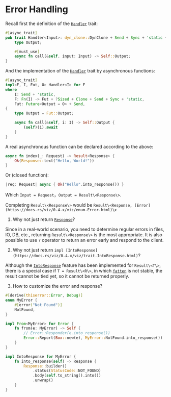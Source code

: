 # Error Handling

Recall first the definition of the [`Handler`] trait:

```rust
#[async_trait]
pub trait Handler<Input>: dyn_clone::DynClone + Send + Sync + 'static {
    type Output;

    #[must_use]
    async fn call(&self, input: Input) -> Self::Output;
}
```

And the implementation of the [`Handler`] trait by asynchronous functions:

```rust
#[async_trait]
impl<F, I, Fut, O> Handler<I> for F
where
    I: Send + 'static,
    F: Fn(I) -> Fut + ?Sized + Clone + Send + Sync + 'static,
    Fut: Future<Output = O> + Send,
{
    type Output = Fut::Output;

    async fn call(&self, i: I) -> Self::Output {
        (self)(i).await
    }
}
```

A real asynchronous function can be declared according to the above:

```rust
async fn index(_: Request) -> Result<Response> {
    Ok(Response::text("Hello, World!"))
}
```

Or (closed function):

```rust
|req: Request| async { Ok("Hello".into_response()) }
```

Which `Input = Request`，`Output = Result\<Response\>`.

Completing `Result\<Response\>` would be
`Result\<Response, [Error](https://docs.rs/viz/0.4.x/viz/enum.Error.html)\>`

1. Why not just return [`Response`]?

Since in a real-world scenario, you need to determine regular errors in files,
IO, DB, etc., returning `Result\<Response\>` is the most appropriate. It is also
possible to use `?` operator to return an error early and respond to the client.

2. Why not just return
   `impl [IntoResponse](https://docs.rs/viz/0.4.x/viz/trait.IntoResponse.html)`?

Although the [`IntoResponse`] feature has been implemented for `Result\<T\>`,
there is a special case if `T = Result\<R\>`, in which [`fatten`] is not stable,
the result cannot be tied yet, so it cannot be returned properly.

3. How to customize the error and response?

```rust
#[derive(thiserror::Error, Debug)]
enum MyError {
    #[error("Not Found")]
    NotFound,
}

impl From<MyError> for Error {
    fn from(e: MyError) -> Self {
        // Error::Responder(e.into_response())
        Error::Report(Box::new(e), MyError::NotFound.into_response())
    }
}

impl IntoResponse for MyError {
    fn into_response(self) -> Response {
        Response::builder()
            .status(StatusCode::NOT_FOUND)
            .body(self.to_string().into())
            .unwrap()
    }
}
```

[`handler`]: https://docs.rs/viz/0.4.x/viz/trait.Handler.html
[`intoresponse`]: https://docs.rs/viz/0.4.x/viz/trait.IntoResponse.html
[`response`]: https://docs.rs/viz/0.4.x/viz/struct.Response.html
[`fatten`]: https://doc.rust-lang.org/std/result/enum.Result.html#method.flatten
